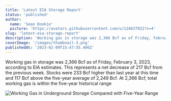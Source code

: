 ```yaml
---
title: 'Latest EIA Storage Report'
status: 'published'
author:
  name: 'Sean Dookie'
  picture: 'https://avatars.githubusercontent.com/u/124637922?v=4'
slug: 'latest-eia-storage-report'
description: 'Working gas in storage was 2,366 Bcf as of Friday, February 3, 2023, according to EIA estimates'
coverImage: '/images/thumbnail-3.png'
publishedAt: '2023-02-09T15:47:55.406Z'
---
```


Working gas in storage was 2,366 Bcf as of Friday, February 3, 2023, according to EIA estimates. This represents a net decrease of 217 Bcf from the previous week. Stocks were 233 Bcf higher than last year at this time and 117 Bcf above the five-year average of 2,249 Bcf. At 2,366 Bcf, total working gas is within the five-year historical range

![Working Gas in Underground Storage Compared with Five-Year Range](https://ir.eia.gov/ngs/ngs.gif)

